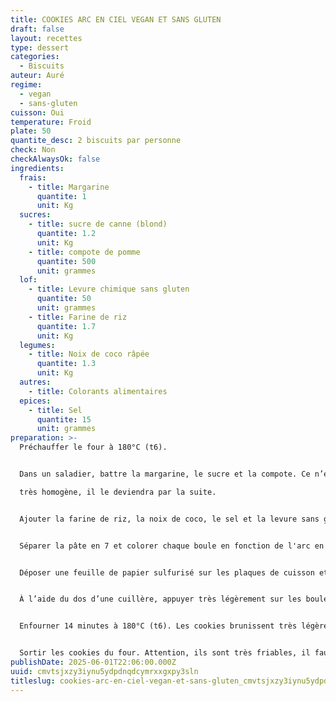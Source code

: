 ```yaml
---
title: COOKIES ARC EN CIEL VEGAN ET SANS GLUTEN
draft: false
layout: recettes
type: dessert
categories:
  - Biscuits
auteur: Auré
regime:
  - vegan
  - sans-gluten
cuisson: Oui
temperature: Froid
plate: 50
quantite_desc: 2 biscuits par personne
check: Non
checkAlwaysOk: false
ingredients:
  frais:
    - title: Margarine
      quantite: 1
      unit: Kg
  sucres:
    - title: sucre de canne (blond)
      quantite: 1.2
      unit: Kg
    - title: compote de pomme
      quantite: 500
      unit: grammes
  lof:
    - title: Levure chimique sans gluten
      quantite: 50
      unit: grammes
    - title: Farine de riz
      quantite: 1.7
      unit: Kg
  legumes:
    - title: Noix de coco râpée
      quantite: 1.3
      unit: Kg
  autres:
    - title: Colorants alimentaires
  epices:
    - title: Sel
      quantite: 15
      unit: grammes
preparation: >-
  Préchauffer le four à 180°C (t6).


  Dans un saladier, battre la margarine, le sucre et la compote. Ce n’est pas un soucis si le mélange n’est pas 

  très homogène, il le deviendra par la suite.


  Ajouter la farine de riz, la noix de coco, le sel et la levure sans gluten à l’aide d’une spatule, les incorporer aux autres ingrédients jusqu’à obtenir une pâte homogène.


  Séparer la pâte en 7 et colorer chaque boule en fonction de l'arc en ciel!


  Déposer une feuille de papier sulfurisé sur les plaques de cuisson et former des petites boules d’environ 3 cm de diamètre. Si la pâte est trop collante, ajouter un peu de farine de riz.


  À l’aide du dos d’une cuillère, appuyer très légèrement sur les boules pour les aplatir. Les cookies doivent avoir une épaisseur d’environ 1,5 cm.


  Enfourner 14 minutes à 180°C (t6). Les cookies brunissent très légèrement.


  Sortir les cookies du four. Attention, ils sont très friables, il faut les laisser reposer quelques minutes afin qu’ils durcissent.
publishDate: 2025-06-01T22:06:00.000Z
uuid: cmvtsjxzy3iynu5ydpdnqdcymrxxgxpy3sln
titleslug: cookies-arc-en-ciel-vegan-et-sans-gluten_cmvtsjxzy3iynu5ydpdnqdcymrxxgxpy3sln
---
```

